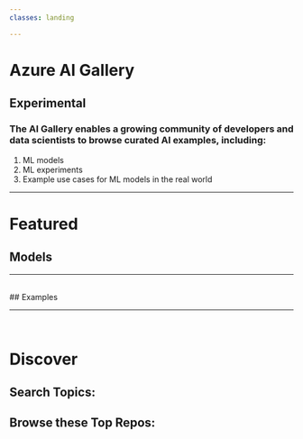 ```yaml
---
classes: landing

---
```


<link rel="stylesheet" type="text/css" href="./src/content-scroller.css"/>
<link rel="stylesheet" type="text/css" href="./src/styles.css"/>
<script src="https://ajax.googleapis.com/ajax/libs/jquery/3.3.1/jquery.min.js"></script>
<script src="./dist/bundle.js"></script>

# Azure AI Gallery

## Experimental

### The AI Gallery enables a growing community of developers and data scientists to browse curated AI examples, including:

1. ML models
2. ML experiments
3. Example use cases for ML models in the real world

* * *

# Featured

## Models

<div id="models"></div>

* * *


<br/>
## Examples

<div id="examples"></div>

* * *
<br/>


# Discover
## Search Topics: 


<div id="search"></div>



## Browse these Top Repos: 


<div id="browse"></div>


<script type="text/javascript" src="./src/content-scroller.js"></script>
